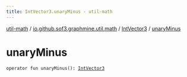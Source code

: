 ```yaml
---
title: IntVector3.unaryMinus - util-math
---
```


[util-math](../../index.html) / [io.github.sof3.graphmine.util.math](../index.html) / [IntVector3](index.html) / [unaryMinus](./unary-minus.html)

# unaryMinus

`operator fun unaryMinus(): `[`IntVector3`](index.html)